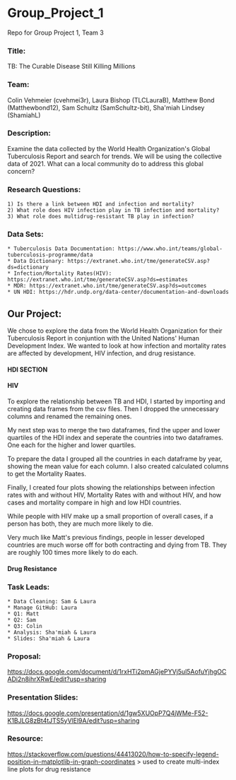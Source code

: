 # Group_Project_1
Repo for Group Project 1, Team 3

### Title: 
TB: The Curable Disease Still Killing Millions

### Team: 
Colin Vehmeier (cvehmei3r), Laura Bishop (TLCLauraB), Matthew Bond (Matthewbond12), Sam Schultz (SamSchultz-bit), Sha'miah Lindsey (ShamiahL)

### Description: 
Examine the data collected by the World Health Organization's Global Tuberculosis Report and search for trends. We will be using the collective data of 2021. What can a local community do to address this global concern?

### Research Questions:
    1) Is there a link between HDI and infection and mortality?
    2) What role does HIV infection play in TB infection and mortality?
    3) What role does multidrug-resistant TB play in infection?

### Data Sets: 
	* Tuberculosis Data Documentation: https://www.who.int/teams/global-tuberculosis-programme/data
	* Data Dictionary: https://extranet.who.int/tme/generateCSV.asp?ds=dictionary
 	* Infection/Mortality Rates(HIV): https://extranet.who.int/tme/generateCSV.asp?ds=estimates  
	* MDR: https://extranet.who.int/tme/generateCSV.asp?ds=outcomes
	* UN HDI: https://hdr.undp.org/data-center/documentation-and-downloads

## Our Project:

We chose to explore the data from the World Health Organization for their Tuberculosis Report in conjuntion with the United Nations' Human Development Index. We wanted to look at how infection and mortality rates are affected by development, HIV infection, and drug resistance. 

#### HDI SECTION

#### HIV
To explore the relationship between TB and HDI, I started by importing and creating data frames from the csv files. Then I dropped the unnecessary columns and renamed the remaining ones. 

My next step was to merge the two dataframes, find the upper and lower quartiles of the HDI index and seperate the countries into two dataframes. One each for the higher and lower quartiles.

To prepare the data I grouped all the countries in each dataframe by year, showing the mean value for each column. I also created calculated columns to get the Mortality Raates.

Finally, I created four plots showing the relationships between infection rates with and without HIV, Mortality Rates with and without HIV, and how cases and mortality compare in high and low HDI countries.

While people with HIV make up a small proportion of overall cases, if a person has both, they are much more likely to die.

Very much like Matt's previous findings, people in lesser developed countries are much worse off for both contracting and dying from TB. They are roughly 100 times more likely to do each. 

#### Drug Resistance



### Task Leads:
	* Data Cleaning: Sam & Laura
	* Manage GitHub: Laura
	* Q1: Matt
	* Q2: Sam 
	* Q3: Colin	
	* Analysis: Sha'miah & Laura
	* Slides: Sha'miah & Laura

### Proposal:
https://docs.google.com/document/d/1rxHTi2pmAGjePYVj5ul5AofuYjhgOCADi2n8ihrXRwE/edit?usp=sharing

### Presentation Slides:
https://docs.google.com/presentation/d/1gw5XUOpP7Q4jWMe-F52-K1BJLG8zBt4tJTS5yVlEl9A/edit?usp=sharing
### Resource:
https://stackoverflow.com/questions/44413020/how-to-specify-legend-position-in-matplotlib-in-graph-coordinates > used to create multi-index line plots for drug resistance
